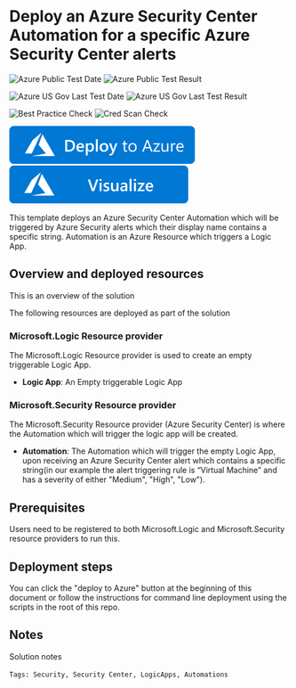 # Deploy an Azure Security Center Automation for a specific Azure Security Center alerts

![Azure Public Test Date](https://azurequickstartsservice.blob.core.windows.net/badges/101-securitycenter-create-automation-for-alertnamecontains/PublicLastTestDate.svg)
![Azure Public Test Result](https://azurequickstartsservice.blob.core.windows.net/badges/101-securitycenter-create-automation-for-alertnamecontains/PublicDeployment.svg)

![Azure US Gov Last Test Date](https://azurequickstartsservice.blob.core.windows.net/badges/101-securitycenter-create-automation-for-alertnamecontains/FairfaxLastTestDate.svg)
![Azure US Gov Last Test Result](https://azurequickstartsservice.blob.core.windows.net/badges/101-securitycenter-create-automation-for-alertnamecontains/FairfaxDeployment.svg)

![Best Practice Check](https://azurequickstartsservice.blob.core.windows.net/badges/101-securitycenter-create-automation-for-alertnamecontains/BestPracticeResult.svg)
![Cred Scan Check](https://azurequickstartsservice.blob.core.windows.net/badges/101-securitycenter-create-automation-for-alertnamecontains/CredScanResult.svg)

[![Deploy To Azure](https://raw.githubusercontent.com/Azure/azure-quickstart-templates/master/1-CONTRIBUTION-GUIDE/images/deploytoazure.svg?sanitize=true)]("https://portal.azure.com/#create/Microsoft.Template/uri/https%3A%2F%2Fraw.githubusercontent.com%2FAzure%2Fazure-quickstart-templates%2Fmaster%2F101-securitycenter-create-automation-for-alertnamecontains%2Fazuredeploy.json")
[![Visualize](https://raw.githubusercontent.com/Azure/azure-quickstart-templates/master/1-CONTRIBUTION-GUIDE/images/visualizebutton.svg?sanitize=true)]("http://armviz.io/#/?load=https%3A%2F%2Fraw.githubusercontent.com%2FAzure%2Fazure-quickstart-templates%2Fmaster%2F101-securitycenter-create-automation-for-alertnamecontains%2Fazuredeploy.json")

This template deploys an Azure Security Center Automation which will be
triggered by Azure Security alerts which their display name contains a specific
string. Automation is an Azure Resource which triggers a Logic App.

## Overview and deployed resources

This is an overview of the solution

The following resources are deployed as part of the solution

### Microsoft.Logic Resource provider

The Microsoft.Logic Resource provider is used to create an empty triggerable
Logic App.

- **Logic App**: An Empty triggerable Logic App

### Microsoft.Security Resource provider

The Microsoft.Security Resource provider (Azure Security Center) is where the
Automation which will trigger the logic app will be created.

- **Automation**: The Automation which will trigger the empty Logic App, upon
  receiving an Azure Security Center alert which contains a specific string(in
  our example the alert triggering rule is “Virtual Machine” and has a severity
  of either "Medium", "High", "Low").

## Prerequisites

Users need to be registered to both Microsoft.Logic and Microsoft.Security
resource providers to run this.

## Deployment steps

You can click the "deploy to Azure" button at the beginning of this document or
follow the instructions for command line deployment using the scripts in the
root of this repo.

## Notes

Solution notes

`Tags: Security, Security Center, LogicApps, Automations`
